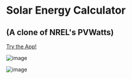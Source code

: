 # Solar Energy Calculator 
## (A clone of NREL's PVWatts)

[Try the App!](https://solar-energy-calculator.herokuapp.com/)

![image](https://user-images.githubusercontent.com/11179812/127401983-e5449036-1cd8-4752-ad2a-53a774d0e2b6.png)

![image](https://user-images.githubusercontent.com/11179812/127402056-e064e9c5-1849-4fe9-addb-e5a7b4c12cad.png)

